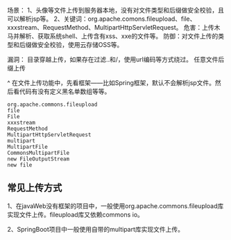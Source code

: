 
场景：
  1、头像等文件上传到服务器本地，没有对文件类型和后缀做安全校验，且可以解析jsp等。
  2、关键词：org.apache.comons.fileupload、file、xxxstream、RequestMethod、MultipartHttpServletRequest。
危害：上传木马并解析、获取系统shell、上传含有xss、xxe的文件等。
防御：对文件上传的类型和后缀做安全校验，使用云存储OSS等。

漏洞：
目录穿越上传，如果存在过滤..和/，使用url编码等方式绕过。
任意文件后缀上传

^
在文件上传功能中，先看框架——比如Spring框架，默认不会解析jsp文件。然后看代码有没有定义黑名单数组等等。

```
org.apache.commons.fileupload
file
File
xxxstream
RequestMethod
MultipartHttpServletRequest
multipart
MultipartFile
CommonsMultipartFile
new FileOutputStream
new file
```
## **常见上传方式**

1、在javaWeb没有框架的项目中，一般使用org.apache.commons.fileupload库实现文件上传。fileupload库又依赖commons io。

2、SpringBoot项目中一般使用自带的multipart库实现文件上传。
